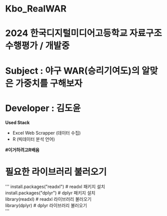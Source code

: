 # Kbo_RealWAR
# 2024 한국디지털미디어고등학교 자료구조 수행평가 / 개발중
# Subject : 야구 WAR(승리기여도)의 알맞은 가중치를 구해보자
# Developer : 김도윤

**Used Stack**
 - Excel Web Scrapper (데이터 수집)
 - R (빅데이터 분석 언어)

**#이거하려고R배움**  


# 필요한 라이브러리 불러오기
'''
install.packages("readxl")  # readxl 패키지 설치  
install.packages("dplyr")    # dplyr 패키지 설치  
library(readxl)  # readxl 라이브러리 불러오기  
library(dplyr)   # dplyr 라이브러리 불러오기  
'''
